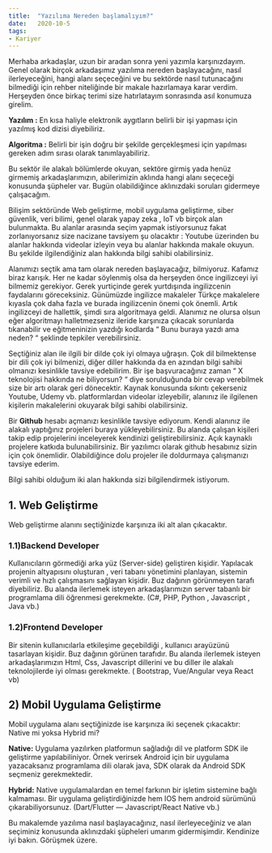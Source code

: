 ```yaml
---
title:  "Yazılıma Nereden başlamalıyım?"
date:   2020-10-5
tags:
- Kariyer
---
```


Merhaba arkadaşlar, uzun bir aradan sonra yeni yazımla karşınızdayım. Genel olarak birçok arkadaşımız yazılıma nereden başlayacağını, nasıl ilerleyeceğini, hangi alanı seçeceğini ve bu sektörde nasıl tutunacağını bilmediği için rehber niteliğinde bir makale hazırlamaya karar verdim. Herşeyden önce birkaç terimi size hatırlatayım sonrasında asıl konumuza girelim.

<!-- more -->
**Yazılım :** En kısa haliyle elektronik aygıtların belirli bir işi yapması için yazılmış kod dizisi diyebiliriz.

**Algoritma :** Belirli bir işin doğru bir şekilde gerçekleşmesi için yapılması gereken adım sırası olarak tanımlayabiliriz.

Bu sektör ile alakalı bölümlerde okuyan, sektöre girmiş yada henüz girmemiş arkadaşlarımızın, abilerimizin aklında hangi alanı seçeceği konusunda şüpheler var. Bugün olabildiğince aklınızdaki soruları gidermeye çalışacağım.

Bilişim sektöründe Web geliştirme, mobil uygulama geliştirme, siber güvenlik, veri bilimi, genel olarak yapay zeka , IoT vb birçok alan bulunmakta. Bu alanlar arasında seçim yapmak istiyorsunuz fakat zorlanıyorsanız size nacizane tavsiyem şu olacaktır : Youtube üzerinden bu alanlar hakkında videolar izleyin veya bu alanlar hakkında makale okuyun. Bu şekilde ilgilendiğiniz alan hakkında bilgi sahibi olabilirsiniz.

Alanımızı seçtik ama tam olarak nereden başlayacağız, bilmiyoruz. Kafamız biraz karışık. Her ne kadar söylenmiş olsa da herşeyden önce ingilizceyi iyi bilmemiz gerekiyor. Gerek yurtiçinde gerek yurtdışında ingilizcenin faydalarını göreceksiniz. Günümüzde ingilizce makaleler Türkçe makalelere kıyasla çok daha fazla ve burada ingilizcenin önemi çok önemli. Artık ingilizceyi de hallettik, şimdi sıra algoritmaya geldi. Alanımız ne olursa olsun eğer algoritmayı halletmezseniz ileride karşınıza çıkacak sorunlarda tıkanabilir ve eğitmeninizin yazdığı kodlarda “ Bunu buraya yazdı ama neden? “ şeklinde tepkiler verebilirsiniz.

Seçtiğiniz alan ile ilgili bir dilde çok iyi olmaya uğraşın. Çok dil bilmektense bir dili çok iyi bilmenizi, diğer diller hakkında da en azından bilgi sahibi olmanızı kesinlikle tavsiye edebilirim. Bir işe başvuracağınız zaman “ X teknolojisi hakkında ne biliyorsun? “ diye sorulduğunda bir cevap verebilmek size bir artı olarak geri dönecektir. Kaynak konusunda sıkıntı çekerseniz Youtube, Udemy vb. platformlardan videolar izleyebilir, alanınız ile ilgilenen kişilerin makalelerini okuyarak bilgi sahibi olabilirsiniz.

Bir **Github** hesabı açmanızı kesinlikle tavsiye ediyorum. Kendi alanınız ile alakalı yaptığınız projeleri buraya yükleyebilirsiniz. Bu alanda çalışan kişileri takip edip projelerini inceleyerek kendinizi geliştirebilirsiniz. Açık kaynaklı projelere katkıda bulunabilirsiniz. Bir yazılımcı olarak github hesabınız sizin için çok önemlidir. Olabildiğince dolu projeler ile doldurmaya çalışmanızı tavsiye ederim.

Bilgi sahibi olduğum iki alan hakkında sizi bilgilendirmek istiyorum.
## 1. Web Geliştirme

Web geliştirme alanını seçtiğinizde karşınıza iki alt alan çıkacaktır.
### 1.1)Backend Developer

Kullanıcıların görmediği arka yüz (Server-side) geliştiren kişidir. Yapılacak projenin altyapısını oluşturan , veri tabanı yönetimini planlayan, sistemin verimli ve hızlı çalışmasını sağlayan kişidir. Buz dağının görünmeyen tarafı diyebiliriz. Bu alanda ilerlemek isteyen arkadaşlarımızın server tabanlı bir programlama dili öğrenmesi gerekmekte. (C#, PHP, Python , Javascript , Java vb.)

### 1.2)Frontend Developer

Bir sitenin kullanıcılarla etkileşime geçebildiği , kullanıcı arayüzünü tasarlayan kişidir. Buz dağının görünen tarafıdır. Bu alanda ilerlemek isteyen arkadaşlarımızın Html, Css, Javascript dillerini ve bu diller ile alakalı teknolojilerde iyi olması gerekmekte. ( Bootstrap, Vue/Angular veya React vb)
## 2) Mobil Uygulama Geliştirme

Mobil uygulama alanı seçtiğinizde ise karşınıza iki seçenek çıkacaktır: Native mi yoksa Hybrid mi?

**Native:** Uygulama yazılırken platformun sağladığı dil ve platform SDK ile geliştirme yapılabiliniyor. Örnek verirsek Android için bir uygulama yazacaksanız programlama dili olarak java, SDK olarak da Android SDK seçmeniz gerekmektedir.

**Hybrid:** Native uygulamalardan en temel farkının bir işletim sistemine bağlı kalmaması. Bir uygulama geliştirdiğinizde hem IOS hem android sürümünü çıkarabiliyorsunuz. (Dart/Flutter — Javascript/React Native vb.)

Bu makalemde yazılıma nasıl başlayacağınız, nasıl ilerleyeceğiniz ve alan seçiminiz konusunda aklınızdaki şüpheleri umarım gidermişimdir. Kendinize iyi bakın. Görüşmek üzere.